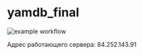 # yamdb_final
![example workflow](https://github.com/VeselovValery/yamdb_final/actions/workflows/yamdb_workflow.yml/badge.svg?event=push)

Адрес работающего сервера: 84.252.143.91
